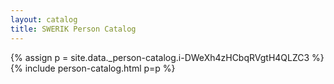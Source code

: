 ```yaml
---
layout: catalog
title: SWERIK Person Catalog
---
```

{% assign p = site.data._person-catalog.i-DWeXh4zHCbqRVgtH4QLZC3 %}
{% include person-catalog.html p=p %}


